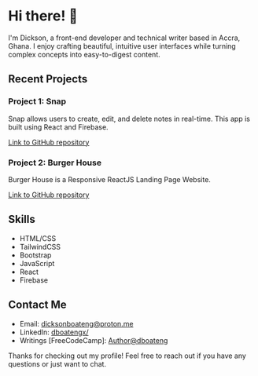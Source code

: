 # Hi there! 👋

I'm Dickson, a front-end developer and technical writer based in Accra, Ghana. I enjoy crafting beautiful, intuitive user interfaces while turning complex concepts into easy-to-digest content.

## Recent Projects

### Project 1: Snap
Snap allows users to create, edit, and delete notes in real-time. This app is built using React and Firebase.

[Link to GitHub repository](https://github.com/dboatengg/snap)


### Project 2: Burger House
Burger House is a Responsive ReactJS Landing Page Website.

[Link to GitHub repository](https://github.com/dboatengg/burger-house)



## Skills

-   HTML/CSS
-   TailwindCSS
-   Bootstrap
-   JavaScript
-   React
-   Firebase

## Contact Me

-   Email: [dicksonboateng@proton.me](mailto:dicksonboateng@proton.me)
-   LinkedIn: [dboatengx/](https://www.linkedin.com/in/dboatengx/)
-   Writings [FreeCodeCamp]: [Author@dboateng](https://www.freecodecamp.org/news/author/dboateng/)

Thanks for checking out my profile! Feel free to reach out if you have any questions or just want to chat.
